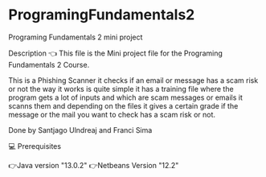 # ProgramingFundamentals2
Programing Fundamentals 2 mini project


Description 👈
This file is the Mini project file for the Programing Fundamentals 2 Course.

This is a Phishing Scanner it checks if an email or message has a scam risk or not
the way it works is quite simple it has a training file where the program gets a lot
of inputs and which are scam messages or emails it scanns them and depending on the
files it gives a certain grade if the message or the mail you want to check has a 
scam risk or not.

Done by Santjago Ulndreaj and Franci Sima

💻 Prerequisites

👉Java version "13.0.2"
👉Netbeans Version "12.2"


